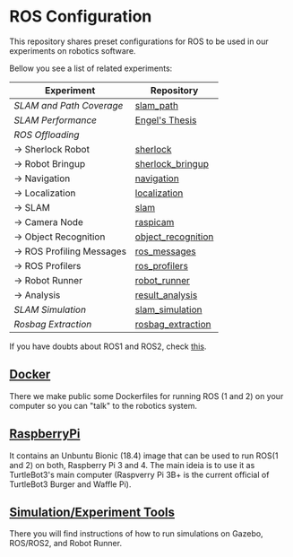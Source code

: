 # ROS Configuration

This repository shares preset configurations for ROS to be used in our experiments on robotics software. 

Bellow you see a list of related experiments:

| **Experiment**  | **Repository**   |
|---|---|
| *SLAM and Path Coverage*  | [slam_path](https://github.com/S2-group/slam-path-coverage-missions) |
| *SLAM Performance*  | [Engel's Thesis](https://github.com/IntelAgir-Research-Group/thesis-replication-package) |
| *ROS Offloading* |
|   -> Sherlock Robot | [sherlock](https://github.com/IntelAgir-Research-Group/sherlock) |
|   -> Robot Bringup | [sherlock_bringup](https://github.com/IntelAgir-Research-Group/sherlock_bringup) |
|   -> Navigation | [navigation](https://github.com/IntelAgir-Research-Group/sherlock_navigation) |
|   -> Localization | [localization](https://github.com/IntelAgir-Research-Group/sherlock_localisation) |
|   -> SLAM | [slam](https://github.com/IntelAgir-Research-Group/sherlock_slam) |
|   -> Camera Node | [raspicam](https://github.com/IntelAgir-Research-Group/raspicam_node) |
|   -> Object Recognition | [object_recognition](https://github.com/IntelAgir-Research-Group/sherlock_obj_recognition) |
|   -> ROS Profiling Messages | [ros_messages](https://github.com/IntelAgir-Research-Group/ros_profilers_msgs) |
|   -> ROS Profilers | [ros_profilers](https://github.com/IntelAgir-Research-Group/ros_melodic_profilers) |
|   -> Robot Runner | [robot_runner](https://github.com/IntelAgir-Research-Group/robot-runner) |
|   -> Analysis | [result_analysis](https://github.com/IntelAgir-Research-Group/offloading_experiment_results) |
| *SLAM Simulation* | [slam_simulation](https://github.com/S2-group/replication_package-SLAM_simulation) |
| *Rosbag Extraction* | [rosbag_extraction](https://github.com/BerryC-VU/rosbag_project) |


If you have doubts about ROS1 and ROS2, check [this](https://roboticsbackend.com/ros1-vs-ros2-practical-overview/).

## [Docker](./docker/)

There we make public some Dockerfiles for running ROS (1 and 2) on your computer so you can "talk" to the robotics system.

## [RaspberryPi](./raspberrypi)

It contains an Unbuntu Bionic (18.4) image that can be used to run ROS(1 and 2) on both, Raspberry Pi 3 and 4. The main ideia is to use it as TurtleBot3's main computer (Raspverry Pi 3B+ is the current official of TurtleBot3 Burger and Waffle Pi).

## [Simulation/Experiment Tools](./gazebo-sim/)

There you will find instructions of how to run simulations on Gazebo, ROS/ROS2, and Robot Runner.
